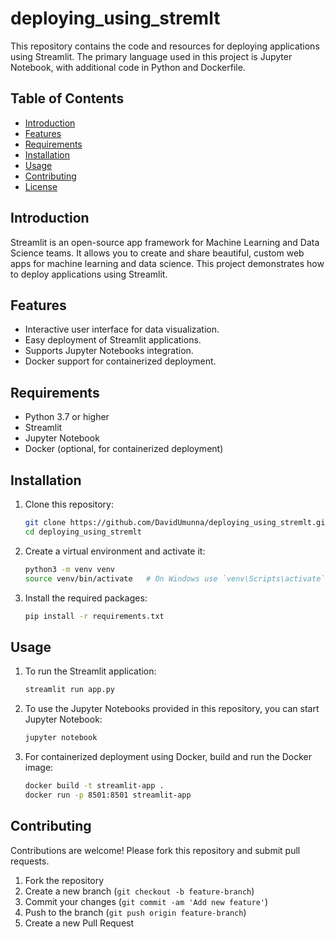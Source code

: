 # deploying_using_stremlt

This repository contains the code and resources for deploying applications using Streamlit. The primary language used in this project is Jupyter Notebook, with additional code in Python and Dockerfile.

## Table of Contents
- [Introduction](#introduction)
- [Features](#features)
- [Requirements](#requirements)
- [Installation](#installation)
- [Usage](#usage)
- [Contributing](#contributing)
- [License](#license)

## Introduction
Streamlit is an open-source app framework for Machine Learning and Data Science teams. It allows you to create and share beautiful, custom web apps for machine learning and data science. This project demonstrates how to deploy applications using Streamlit.

## Features
- Interactive user interface for data visualization.
- Easy deployment of Streamlit applications.
- Supports Jupyter Notebooks integration.
- Docker support for containerized deployment.

## Requirements
- Python 3.7 or higher
- Streamlit
- Jupyter Notebook
- Docker (optional, for containerized deployment)

## Installation
1. Clone this repository:
    ```bash
    git clone https://github.com/DavidUmunna/deploying_using_stremlt.git
    cd deploying_using_stremlt
    ```

2. Create a virtual environment and activate it:
    ```bash
    python3 -m venv venv
    source venv/bin/activate   # On Windows use `venv\Scripts\activate`
    ```

3. Install the required packages:
    ```bash
    pip install -r requirements.txt
    ```

## Usage
1. To run the Streamlit application:
    ```bash
    streamlit run app.py
    ```

2. To use the Jupyter Notebooks provided in this repository, you can start Jupyter Notebook:
    ```bash
    jupyter notebook
    ```

3. For containerized deployment using Docker, build and run the Docker image:
    ```bash
    docker build -t streamlit-app .
    docker run -p 8501:8501 streamlit-app
    ```

## Contributing
Contributions are welcome! Please fork this repository and submit pull requests.

1. Fork the repository
2. Create a new branch (`git checkout -b feature-branch`)
3. Commit your changes (`git commit -am 'Add new feature'`)
4. Push to the branch (`git push origin feature-branch`)
5. Create a new Pull Request


